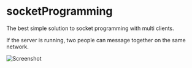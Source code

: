 # socketProgramming
The best simple solution to socket programming with multi clients.

If the server is running, two people can message together on the same network.

![Screenshot](https://i.hizliresim.com/78l57pr.png)
